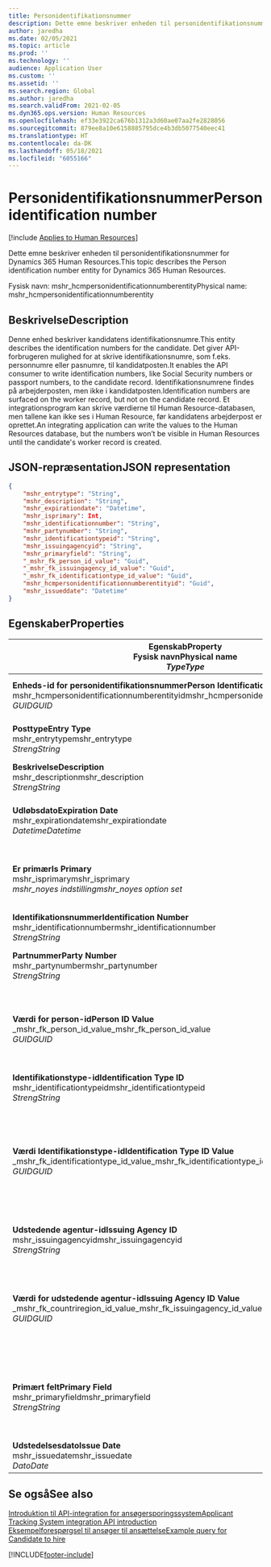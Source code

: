 ```yaml
---
title: Personidentifikationsnummer
description: Dette emne beskriver enheden til personidentifikationsnummer for Dynamics 365 Human Resources.
author: jaredha
ms.date: 02/05/2021
ms.topic: article
ms.prod: ''
ms.technology: ''
audience: Application User
ms.custom: ''
ms.assetid: ''
ms.search.region: Global
ms.author: jaredha
ms.search.validFrom: 2021-02-05
ms.dyn365.ops.version: Human Resources
ms.openlocfilehash: ef33e3922ca676b1312a3d60ae07aa2fe2828056
ms.sourcegitcommit: 879ee8a10e6158885795dce4b3db5077540eec41
ms.translationtype: HT
ms.contentlocale: da-DK
ms.lasthandoff: 05/18/2021
ms.locfileid: "6055166"
---
```

# <a name="person-identification-number"></a><span data-ttu-id="69919-103">Personidentifikationsnummer</span><span class="sxs-lookup"><span data-stu-id="69919-103">Person identification number</span></span>

[!include [Applies to Human Resources](../includes/applies-to-hr.md)]

<span data-ttu-id="69919-104">Dette emne beskriver enheden til personidentifikationsnummer for Dynamics 365 Human Resources.</span><span class="sxs-lookup"><span data-stu-id="69919-104">This topic describes the Person identification number entity for Dynamics 365 Human Resources.</span></span>

<span data-ttu-id="69919-105">Fysisk navn: mshr_hcmpersonidentificationnumberentity</span><span class="sxs-lookup"><span data-stu-id="69919-105">Physical name: mshr_hcmpersonidentificationnumberentity</span></span>

## <a name="description"></a><span data-ttu-id="69919-106">Beskrivelse</span><span class="sxs-lookup"><span data-stu-id="69919-106">Description</span></span>

<span data-ttu-id="69919-107">Denne enhed beskriver kandidatens identifikationsnumre.</span><span class="sxs-lookup"><span data-stu-id="69919-107">This entity describes the identification numbers for the candidate.</span></span> <span data-ttu-id="69919-108">Det giver API-forbrugeren mulighed for at skrive identifikationsnumre, som f.eks. personnumre eller pasnumre, til kandidatposten.</span><span class="sxs-lookup"><span data-stu-id="69919-108">It enables the API consumer to write identification numbers, like Social Security numbers or passport numbers, to the candidate record.</span></span> <span data-ttu-id="69919-109">Identifikationsnumrene findes på arbejderposten, men ikke i kandidatposten.</span><span class="sxs-lookup"><span data-stu-id="69919-109">Identification numbers are surfaced on the worker record, but not on the candidate record.</span></span> <span data-ttu-id="69919-110">Et integrationsprogram kan skrive værdierne til Human Resource-databasen, men tallene kan ikke ses i Human Resource, før kandidatens arbejderpost er oprettet.</span><span class="sxs-lookup"><span data-stu-id="69919-110">An integrating application can write the values to the Human Resources database, but the numbers won’t be visible in Human Resources until the candidate's worker record is created.</span></span>

## <a name="json-representation"></a><span data-ttu-id="69919-111">JSON-repræsentation</span><span class="sxs-lookup"><span data-stu-id="69919-111">JSON representation</span></span>

```json
{
    "mshr_entrytype": "String",
    "mshr_description": "String",
    "mshr_expirationdate": "Datetime",
    "mshr_isprimary": Int,
    "mshr_identificationnumber": "String",
    "mshr_partynumber": "String",
    "mshr_identificationtypeid": "String",
    "mshr_issuingagencyid": "String",
    "mshr_primaryfield": "String",
    "_mshr_fk_person_id_value": "Guid",
    "_mshr_fk_issuingagency_id_value": "Guid",
    "_mshr_fk_identificationtype_id_value": "Guid",
    "mshr_hcmpersonidentificationnumberentityid": "Guid",
    "mshr_issueddate": "Datetime"
}
```

## <a name="properties"></a><span data-ttu-id="69919-112">Egenskaber</span><span class="sxs-lookup"><span data-stu-id="69919-112">Properties</span></span>

| <span data-ttu-id="69919-113">Egenskab</span><span class="sxs-lookup"><span data-stu-id="69919-113">Property</span></span><br><span data-ttu-id="69919-114">**Fysisk navn**</span><span class="sxs-lookup"><span data-stu-id="69919-114">**Physical name**</span></span><br><span data-ttu-id="69919-115">**_Type_**</span><span class="sxs-lookup"><span data-stu-id="69919-115">**_Type_**</span></span> | <span data-ttu-id="69919-116">Anvendelse</span><span class="sxs-lookup"><span data-stu-id="69919-116">Use</span></span> | <span data-ttu-id="69919-117">Beskrivelse</span><span class="sxs-lookup"><span data-stu-id="69919-117">Description</span></span> |
| --- | --- | --- |
| <span data-ttu-id="69919-118">**Enheds-id for personidentifikationsnummer**</span><span class="sxs-lookup"><span data-stu-id="69919-118">**Person Identification Number Entity ID**</span></span><br><span data-ttu-id="69919-119">mshr_hcmpersonidentificationnumberentityid</span><span class="sxs-lookup"><span data-stu-id="69919-119">mshr_hcmpersonidentificationnumberentityid</span></span><br><span data-ttu-id="69919-120">*GUID*</span><span class="sxs-lookup"><span data-stu-id="69919-120">*GUID*</span></span> | <span data-ttu-id="69919-121">Skrivebeskyttet</span><span class="sxs-lookup"><span data-stu-id="69919-121">Read-only</span></span><br><span data-ttu-id="69919-122">Påkrævet</span><span class="sxs-lookup"><span data-stu-id="69919-122">Required</span></span><br><span data-ttu-id="69919-123">Systemgenereret</span><span class="sxs-lookup"><span data-stu-id="69919-123">System-generated</span></span> | <span data-ttu-id="69919-124">Entydigt primært id for personidentifikationsnummerpost.</span><span class="sxs-lookup"><span data-stu-id="69919-124">Unique primary identifier for the person identification number record.</span></span> |
| <span data-ttu-id="69919-125">**Posttype**</span><span class="sxs-lookup"><span data-stu-id="69919-125">**Entry Type**</span></span><br><span data-ttu-id="69919-126">mshr_entrytype</span><span class="sxs-lookup"><span data-stu-id="69919-126">mshr_entrytype</span></span><br><span data-ttu-id="69919-127">*Streng*</span><span class="sxs-lookup"><span data-stu-id="69919-127">*String*</span></span> | <span data-ttu-id="69919-128">Læse/skrive</span><span class="sxs-lookup"><span data-stu-id="69919-128">Read-write</span></span><br><span data-ttu-id="69919-129">Valgfri</span><span class="sxs-lookup"><span data-stu-id="69919-129">Optional</span></span> | <span data-ttu-id="69919-130">Fri værdi, der skal referere til posttypen for identifikationsnummeret.</span><span class="sxs-lookup"><span data-stu-id="69919-130">Free value to reference the type of entry for the identification number.</span></span> |
| <span data-ttu-id="69919-131">**Beskrivelse**</span><span class="sxs-lookup"><span data-stu-id="69919-131">**Description**</span></span><br><span data-ttu-id="69919-132">mshr_description</span><span class="sxs-lookup"><span data-stu-id="69919-132">mshr_description</span></span><br><span data-ttu-id="69919-133">*Streng*</span><span class="sxs-lookup"><span data-stu-id="69919-133">*String*</span></span> | <span data-ttu-id="69919-134">Læse/skrive</span><span class="sxs-lookup"><span data-stu-id="69919-134">Read-write</span></span><br><span data-ttu-id="69919-135">Valgfri</span><span class="sxs-lookup"><span data-stu-id="69919-135">Optional</span></span> | <span data-ttu-id="69919-136">Beskrivelsen af identifikationsnummeret.</span><span class="sxs-lookup"><span data-stu-id="69919-136">The description of the identification number.</span></span> |
| <span data-ttu-id="69919-137">**Udløbsdato**</span><span class="sxs-lookup"><span data-stu-id="69919-137">**Expiration Date**</span></span><br><span data-ttu-id="69919-138">mshr_expirationdate</span><span class="sxs-lookup"><span data-stu-id="69919-138">mshr_expirationdate</span></span><br><span data-ttu-id="69919-139">*Datetime*</span><span class="sxs-lookup"><span data-stu-id="69919-139">*Datetime*</span></span> | <span data-ttu-id="69919-140">Læse/skrive</span><span class="sxs-lookup"><span data-stu-id="69919-140">Read-write</span></span><br><span data-ttu-id="69919-141">Valgfri</span><span class="sxs-lookup"><span data-stu-id="69919-141">Optional</span></span> | <span data-ttu-id="69919-142">Den dato, hvor identifikationsnummeret eller det tilknyttede dokument udløber.</span><span class="sxs-lookup"><span data-stu-id="69919-142">The date on which the identification number or associated document expires.</span></span> |
| <span data-ttu-id="69919-143">**Er primær**</span><span class="sxs-lookup"><span data-stu-id="69919-143">**Is Primary**</span></span><br><span data-ttu-id="69919-144">mshr_isprimary</span><span class="sxs-lookup"><span data-stu-id="69919-144">mshr_isprimary</span></span><br><span data-ttu-id="69919-145">*mshr_noyes indstilling*</span><span class="sxs-lookup"><span data-stu-id="69919-145">*mshr_noyes option set*</span></span> | <span data-ttu-id="69919-146">Læse/skrive</span><span class="sxs-lookup"><span data-stu-id="69919-146">Read-write</span></span><br><span data-ttu-id="69919-147">Valgfri</span><span class="sxs-lookup"><span data-stu-id="69919-147">Optional</span></span> | <span data-ttu-id="69919-148">Definerer, om identifikationsnummeret er den primære post for personen for denne identifikationstype.</span><span class="sxs-lookup"><span data-stu-id="69919-148">Defines whether the identification number is the primary record for the person for this identification type.</span></span> |
| <span data-ttu-id="69919-149">**Identifikationsnummer**</span><span class="sxs-lookup"><span data-stu-id="69919-149">**Identification Number**</span></span><br><span data-ttu-id="69919-150">mshr_identificationnumber</span><span class="sxs-lookup"><span data-stu-id="69919-150">mshr_identificationnumber</span></span><br><span data-ttu-id="69919-151">*Streng*</span><span class="sxs-lookup"><span data-stu-id="69919-151">*String*</span></span> | <span data-ttu-id="69919-152">Læse/skrive</span><span class="sxs-lookup"><span data-stu-id="69919-152">Read-write</span></span><br><span data-ttu-id="69919-153">Påkrævet</span><span class="sxs-lookup"><span data-stu-id="69919-153">Required</span></span> | <span data-ttu-id="69919-154">Identifikationsnummeret.</span><span class="sxs-lookup"><span data-stu-id="69919-154">The identification number.</span></span> |
| <span data-ttu-id="69919-155">**Partnummer**</span><span class="sxs-lookup"><span data-stu-id="69919-155">**Party Number**</span></span><br><span data-ttu-id="69919-156">mshr_partynumber</span><span class="sxs-lookup"><span data-stu-id="69919-156">mshr_partynumber</span></span><br><span data-ttu-id="69919-157">*Streng*</span><span class="sxs-lookup"><span data-stu-id="69919-157">*String*</span></span> | <span data-ttu-id="69919-158">Læse/skrive</span><span class="sxs-lookup"><span data-stu-id="69919-158">Read-write</span></span><br><span data-ttu-id="69919-159">Påkrævet</span><span class="sxs-lookup"><span data-stu-id="69919-159">Required</span></span> | <span data-ttu-id="69919-160">Id for part (person), der ejer identifikationsnummer.</span><span class="sxs-lookup"><span data-stu-id="69919-160">The identifier of the party (person) owning the identification number.</span></span> |
| <span data-ttu-id="69919-161">**Værdi for person-id**</span><span class="sxs-lookup"><span data-stu-id="69919-161">**Person ID Value**</span></span><br><span data-ttu-id="69919-162">_mshr_fk_person_id_value</span><span class="sxs-lookup"><span data-stu-id="69919-162">_mshr_fk_person_id_value</span></span><br><span data-ttu-id="69919-163">*GUID*</span><span class="sxs-lookup"><span data-stu-id="69919-163">*GUID*</span></span> | <span data-ttu-id="69919-164">Skrivebeskyttet</span><span class="sxs-lookup"><span data-stu-id="69919-164">Read-only</span></span><br><span data-ttu-id="69919-165">Påkrævet</span><span class="sxs-lookup"><span data-stu-id="69919-165">Required</span></span><br><span data-ttu-id="69919-166">Fremmed nøgle: mshr_dirpersonentityid af mshr_dirpersonentity-enhed</span><span class="sxs-lookup"><span data-stu-id="69919-166">Foreign key: mshr_dirpersonentityid of mshr_dirpersonentity entity</span></span> | <span data-ttu-id="69919-167">Det entydig id for parten (person).</span><span class="sxs-lookup"><span data-stu-id="69919-167">The unique identifier of the party (person).</span></span> |
| <span data-ttu-id="69919-168">**Identifikationstype-id**</span><span class="sxs-lookup"><span data-stu-id="69919-168">**Identification Type ID**</span></span><br><span data-ttu-id="69919-169">mshr_identificationtypeid</span><span class="sxs-lookup"><span data-stu-id="69919-169">mshr_identificationtypeid</span></span><br><span data-ttu-id="69919-170">*Streng*</span><span class="sxs-lookup"><span data-stu-id="69919-170">*String*</span></span> | <span data-ttu-id="69919-171">Læse/skrive</span><span class="sxs-lookup"><span data-stu-id="69919-171">Read-write</span></span><br><span data-ttu-id="69919-172">Påkrævet</span><span class="sxs-lookup"><span data-stu-id="69919-172">Required</span></span> | <span data-ttu-id="69919-173">Typens identifikationsnummer.</span><span class="sxs-lookup"><span data-stu-id="69919-173">The type of identification number.</span></span> |
| <span data-ttu-id="69919-174">**Værdi Identifikationstype-id**</span><span class="sxs-lookup"><span data-stu-id="69919-174">**Identification Type ID Value**</span></span><br><span data-ttu-id="69919-175">_mshr_fk_identificationtype_id_value</span><span class="sxs-lookup"><span data-stu-id="69919-175">_mshr_fk_identificationtype_id_value</span></span><br><span data-ttu-id="69919-176">*GUID*</span><span class="sxs-lookup"><span data-stu-id="69919-176">*GUID*</span></span> | <span data-ttu-id="69919-177">Skrivebeskyttet</span><span class="sxs-lookup"><span data-stu-id="69919-177">Read-only</span></span><br><span data-ttu-id="69919-178">Påkrævet</span><span class="sxs-lookup"><span data-stu-id="69919-178">Required</span></span><br><span data-ttu-id="69919-179">Fremmed nøgle: mshr_hcmidentificationtypeentityid of mshr_hcmidentificationtypeentity entity</span><span class="sxs-lookup"><span data-stu-id="69919-179">Foreign key: mshr_hcmidentificationtypeentityid of mshr_hcmidentificationtypeentity entity</span></span> | <span data-ttu-id="69919-180">Systemgenereret entydigt id til identifikationstype.</span><span class="sxs-lookup"><span data-stu-id="69919-180">System-generated unique identifier of the identification type.</span></span> |
| <span data-ttu-id="69919-181">**Udstedende agentur-id**</span><span class="sxs-lookup"><span data-stu-id="69919-181">**Issuing Agency ID**</span></span><br><span data-ttu-id="69919-182">mshr_issuingagencyid</span><span class="sxs-lookup"><span data-stu-id="69919-182">mshr_issuingagencyid</span></span><br><span data-ttu-id="69919-183">*Streng*</span><span class="sxs-lookup"><span data-stu-id="69919-183">*String*</span></span> | <span data-ttu-id="69919-184">Læse/skrive</span><span class="sxs-lookup"><span data-stu-id="69919-184">Read-write</span></span><br><span data-ttu-id="69919-185">Valgfri</span><span class="sxs-lookup"><span data-stu-id="69919-185">Optional</span></span> | <span data-ttu-id="69919-186">Den myndighed eller organisation, der har udstedt identifikationsnummeret.</span><span class="sxs-lookup"><span data-stu-id="69919-186">The agency or organization issuing the identification number.</span></span> |
| <span data-ttu-id="69919-187">**Værdi for udstedende agentur-id**</span><span class="sxs-lookup"><span data-stu-id="69919-187">**Issuing Agency ID Value**</span></span><br><span data-ttu-id="69919-188">_mshr_fk_countriregion_id_value</span><span class="sxs-lookup"><span data-stu-id="69919-188">_mshr_fk_issuingagency_id_value</span></span><br><span data-ttu-id="69919-189">*GUID*</span><span class="sxs-lookup"><span data-stu-id="69919-189">*GUID*</span></span> | <span data-ttu-id="69919-190">Skrivebeskyttet</span><span class="sxs-lookup"><span data-stu-id="69919-190">Read-only</span></span><br><span data-ttu-id="69919-191">Valgfri</span><span class="sxs-lookup"><span data-stu-id="69919-191">Optional</span></span><br><span data-ttu-id="69919-192">Fremmed nøgle: mshr_hcmissuingagencyentityid of mshr_hcmissuingagencyentity entity</span><span class="sxs-lookup"><span data-stu-id="69919-192">Foreign key: mshr_hcmissuingagencyentityid of mshr_hcmissuingagencyentity entity</span></span> | <span data-ttu-id="69919-193">Systemgenereret entydigt id til identifikationsnummer for type for udstedende agentur .</span><span class="sxs-lookup"><span data-stu-id="69919-193">System-generated unique identifier of the agency issuing the identification number.</span></span> |
| <span data-ttu-id="69919-194">**Primært felt**</span><span class="sxs-lookup"><span data-stu-id="69919-194">**Primary Field**</span></span><br><span data-ttu-id="69919-195">mshr_primaryfield</span><span class="sxs-lookup"><span data-stu-id="69919-195">mshr_primaryfield</span></span><br><span data-ttu-id="69919-196">*Streng*</span><span class="sxs-lookup"><span data-stu-id="69919-196">*String*</span></span> | <span data-ttu-id="69919-197">Skrivebeskyttet</span><span class="sxs-lookup"><span data-stu-id="69919-197">Read-only</span></span><br><span data-ttu-id="69919-198">Påkrævet</span><span class="sxs-lookup"><span data-stu-id="69919-198">Required</span></span> | <span data-ttu-id="69919-199">Felt, der bruges som id for enhedsposten.</span><span class="sxs-lookup"><span data-stu-id="69919-199">Field to be used as an identifier of the entity record.</span></span> <span data-ttu-id="69919-200">Kombination af partnummer, identifikatoinstype-id og identifikationsnummer.</span><span class="sxs-lookup"><span data-stu-id="69919-200">Combination of party number, identification type ID, and identification number.</span></span> |
| <span data-ttu-id="69919-201">**Udstedelsesdato**</span><span class="sxs-lookup"><span data-stu-id="69919-201">**Issue Date**</span></span><br><span data-ttu-id="69919-202">mshr_issuedate</span><span class="sxs-lookup"><span data-stu-id="69919-202">mshr_issuedate</span></span><br><span data-ttu-id="69919-203">*Dato*</span><span class="sxs-lookup"><span data-stu-id="69919-203">*Date*</span></span> | <span data-ttu-id="69919-204">Læse/skrive</span><span class="sxs-lookup"><span data-stu-id="69919-204">Read-write</span></span><br><span data-ttu-id="69919-205">Valgfri</span><span class="sxs-lookup"><span data-stu-id="69919-205">Optional</span></span> | <span data-ttu-id="69919-206">Den dato, hvor identifikationsnummeret blev udstedt.</span><span class="sxs-lookup"><span data-stu-id="69919-206">The date the identification number was issued.</span></span> |

## <a name="see-also"></a><span data-ttu-id="69919-207">Se også</span><span class="sxs-lookup"><span data-stu-id="69919-207">See also</span></span>

[<span data-ttu-id="69919-208">Introduktion til API-integration for ansøgersporingssystem</span><span class="sxs-lookup"><span data-stu-id="69919-208">Applicant Tracking System integration API introduction</span></span>](hr-admin-integration-ats-api-introduction.md)<br>
[<span data-ttu-id="69919-209">Eksempelforespørgsel til ansøger til ansættelse</span><span class="sxs-lookup"><span data-stu-id="69919-209">Example query for Candidate to hire</span></span>](hr-admin-integration-ats-api-candidate-to-hire-example-query.md)



[!INCLUDE[footer-include](../includes/footer-banner.md)]